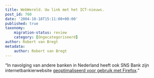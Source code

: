 ```yaml
---
title: WebWereld. Uw link met het ICT-nieuws.
post_id: 760
date: '2004-10-18T15:11:00+00:00'
published: true
taxonomy:
    migration-status: review
    category: [Ongecategoriseerd]
author: Robert van Bregt
metadata:
    author: Robert van Bregt
---
```

“In navolging van andere banken in Nederland heeft ook SNS Bank zijn internetbankierwebsite [geoptimaliseerd voor gebruik met Firefox](https://web.archive.org/web/20050207110754/http://www.snsbank.nl/index.asp?NavigationId=4802).”